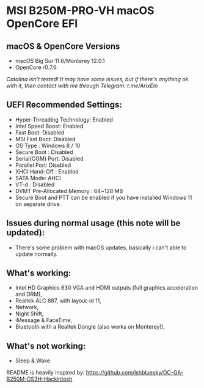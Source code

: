 # MSI B250M-PRO-VH macOS OpenCore EFI 

## macOS & OpenCore Versions
- macOS Big Sur 11.6/Monterey 12.0.1
- OpenCore r0.7.6

*Catalina isn't tested!*
*It may have some issues, but if there's anything ok with it, then contact with me through Telegram: 
t.me/ArixElo*

## UEFI Recommended Settings:
- Hyper-Threading Technology: Enabled
- Intel Speed Boost: Enabled
- Fast Boot: Disabled
- MSI Fast Boot: Disabled
- OS Type : Windows 8 / 10
- Secure Boot : Disabled
- Serial(COM) Port: Disabled
- Parallel Port: Disabled
- XHCI Hand-Off : Enabled
- SATA Mode: AHCI
- VT-d : Disabled
- DVMT Pre-Allocated Memory : 64~128 MB
- Secure Boot and PTT can be enabled if you have installed Windows 11 on separate drive.

## Issues during normal usage (this note will be updated):
- There's some problem with macOS updates, basically i can't able to update normally.

## What's working:
- Intel HD Graphics 630 VGA and HDMI outputs (full graphics acceleration and DRM),
- Realtek ALC 887, with layout-id 11,
- Network,
- Night Shift,
- iMessage & FaceTime,
- Bluetooth with a Realtek Dongle (also works on Monterey!),

## What's not working:
- Sleep & Wake

README is heavily inspired by: https://github.com/lshbluesky/OC-GA-B250M-DS3H-Hackintosh